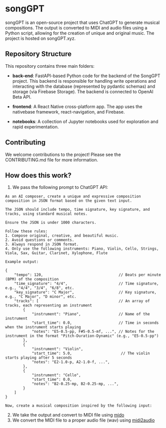 # songGPT

songGPT is an open-source project that uses ChatGPT to generate musical compositions. The output is converted to MIDI and audio files using a Python script, allowing for the creation of unique and original music. The project is hosted on songGPT.xyz.

## Repository Structure
This repository contains three main folders:

- **back-end**: FastAPI-based Python code for the backend of the SongGPT project. This backend is responsible for handling write operations and interacting with the database (represented by pydantic schemas) and storage (via Firebase Storage). The backend is connected to OpenAI Beta API.

- **frontend**: A React Native cross-platform app. The app uses the nativebase framework, react-navigation, and Firebase.

- **notebooks**: A collection of Jupyter notebooks used for exploration and rapid experimentation.

## Contributing
We welcome contributions to the project! Please see the CONTRIBUTING.md file for more information.

## How does this work?

1. We pass the following prompt to ChatGPT API:

```
As an AI composer, create a unique and expressive composition composition in JSON format based on the given text input.

The JSON should include tempo, time signature, key signature, and tracks, using standard musical notes.

Ensure the JSON is under 1000 characters.

Follow these rules:
1. Compose original, creative, and beautiful music.
2. Avoid questions or comments.
3. Always respond in JSON format.
4. Only use the following instruments: Piano, Violin, Cello, Strings, Viola, Sax, Guitar, Clarinet, Xylophone, Flute

Example output:

{
    "tempo": 120,                                  // Beats per minute (BPM) of the composition
    "time_signature": "4/4",                       // Time signature, e.g., "4/4", "3/4", "6/8", etc.
    "key_signature": "C Major",                    // Key signature, e.g., "C Major", "D minor", etc.
    "tracks": [                                    // An array of tracks, each representing an instrument
        {
            "instrument": "Piano",                 // Name of the instrument
            "start_time": 0.0,                     // Time in seconds when the instrument starts playing
            "notes": "E5-0.5-pp, F#5-0.5-mf, ...", // Notes for the instrument in the format "Pitch-Duration-Dynamic" (e.g., "E5-0.5-pp")
        },
        {
            "instrument": "Violin",
            "start_time": 5.0,                      // The violin starts playing after 5 seconds
            "notes": "E2-1.0-p, A2-1.0-f, ...",
        },
        {
            "instrument": "Cello",
            "start_time": 0.0,
            "notes": "B2-0.25-mp, B2-0.25-mp, ...",
        }
    ]
}

Now, create a musical composition inspired by the following input:  
```

2. We take the output and convert to MIDI file using [mido](https://mido.readthedocs.io/en/latest/)
3. We convert the MIDI file to a proper audio file (wav) using [midi2audio](https://github.com/bzamecnik/midi2audio)
